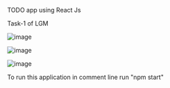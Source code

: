 TODO app using React Js

Task-1 of LGM

![image](https://github.com/devadharshan-s/LGMVIP-Web-Task-1/assets/104019511/0bb123c0-1aaa-4cd3-a768-d0edc2895531)

![image](https://github.com/devadharshan-s/LGMVIP-Web-Task-1/assets/104019511/9d7dfbe4-817d-4c48-996e-bb4f702ef7ba)

![image](https://github.com/devadharshan-s/LGMVIP-Web-Task-1/assets/104019511/d054f2c6-b4b3-44cb-9a3d-db20bdc4fb11)

To run this application in comment line run "npm start"
